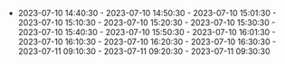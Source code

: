  - 2023-07-10 14:40:30 - 2023-07-10 14:50:30 - 2023-07-10 15:01:30 - 2023-07-10 15:10:30 - 2023-07-10 15:20:30 - 2023-07-10 15:30:30 - 2023-07-10 15:40:30 - 2023-07-10 15:50:30 - 2023-07-10 16:01:30 - 2023-07-10 16:10:30 - 2023-07-10 16:20:30 - 2023-07-10 16:30:30 - 2023-07-11 09:10:30 - 2023-07-11 09:20:30 - 2023-07-11 09:30:30